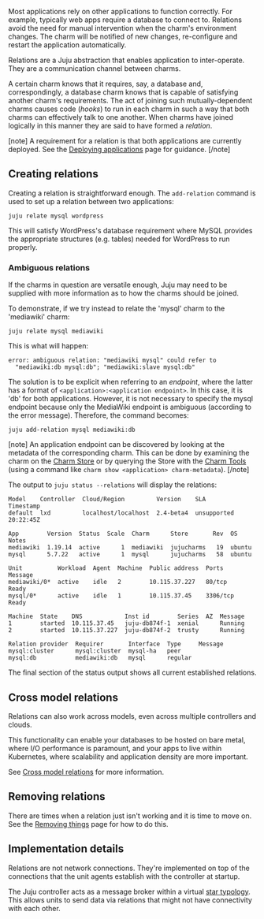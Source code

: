 Most applications rely on other applications to function correctly. For example, typically web apps require a database to connect to. Relations avoid the need for manual intervention when the charm's environment changes. The charm will be notified of new changes, re-configure and restart the application automatically.  

Relations are a Juju abstraction that enables application to inter-operate. They are a communication channel between charms. 

A certain charm knows that it requires, say, a database and, correspondingly, a database charm knows that is capable of satisfying another charm's requirements. The act of joining such mutually-dependent charms causes code (*hooks*) to run in each charm in such a way that both charms can effectively talk to one another. When charms have joined logically in this manner they are said to have formed a *relation*.

[note]
A requirement for a relation is that both applications are currently deployed. See the [Deploying applications](/t/deploying-applications/1062) page for guidance.
[/note]

<h2 id="heading--creating-relations">Creating relations</h2>

Creating a relation is straightforward enough. The `add-relation` command is used to set up a relation between two applications:

``` text
juju relate mysql wordpress
```

This will satisfy WordPress's database requirement where MySQL provides the appropriate structures (e.g. tables) needed for WordPress to run properly.

<h3 id="heading--ambiguous-relations">Ambiguous relations</h3>

If the charms in question are versatile enough, Juju may need to be supplied with more information as to how the charms should be joined.

To demonstrate, if we try instead to relate the 'mysql' charm to the 'mediawiki' charm:

``` text
juju relate mysql mediawiki 
```

This is what will happen:

``` text
error: ambiguous relation: "mediawiki mysql" could refer to
  "mediawiki:db mysql:db"; "mediawiki:slave mysql:db"
```

The solution is to be explicit when referring to an *endpoint*, where the latter has a format of `<application>:<application endpoint>`. In this case, it is 'db' for both applications. However, it is not necessary to specify the mysql endpoint because only the MediaWiki endpoint is ambiguous (according to the error message). Therefore, the command becomes:

``` text
juju add-relation mysql mediawiki:db
```

[note]
An application endpoint can be discovered by looking at the metadata of the corresponding charm. This can be done by examining the charm on the [Charm Store](https://jujucharms.com) or by querying the Store with the [Charm Tools](/t/charm-tools/1180) (using a command like `charm show <application> charm-metadata`).
[/note]

The output to `juju status --relations` will display the relations:

<!-- JUJUVERSION: 2.4-beta4-xenial-amd64 -->
<!-- JUJUCOMMAND: juju status --relations -->
``` text
Model    Controller  Cloud/Region         Version    SLA          Timestamp
default  lxd         localhost/localhost  2.4-beta4  unsupported  20:22:45Z

App        Version  Status  Scale  Charm      Store       Rev  OS      Notes
mediawiki  1.19.14  active      1  mediawiki  jujucharms   19  ubuntu  
mysql      5.7.22   active      1  mysql      jujucharms   58  ubuntu  

Unit          Workload  Agent  Machine  Public address  Ports     Message
mediawiki/0*  active    idle   2        10.115.37.227   80/tcp    Ready
mysql/0*      active    idle   1        10.115.37.45    3306/tcp  Ready

Machine  State    DNS            Inst id        Series  AZ  Message
1        started  10.115.37.45   juju-db874f-1  xenial      Running
2        started  10.115.37.227  juju-db874f-2  trusty      Running

Relation provider  Requirer       Interface  Type     Message
mysql:cluster      mysql:cluster  mysql-ha   peer     
mysql:db           mediawiki:db   mysql      regular
```

The final section of the status output shows all current established relations.

<h2 id="heading--cross-model-relations">Cross model relations</h2>

Relations can also work across models, even across multiple controllers and clouds.

This functionality can enable your databases to be hosted on bare metal, where I/O performance is paramount, and your apps to live within Kubernetes, where scalability and application density are more important.

See [Cross model relations](/t/cross-model-relations/1150) for more information.

<h2 id="heading--removing-relations">Removing relations</h2>

There are times when a relation just isn't working and it is time to move on. See the [Removing things](/t/removing-things/1063#heading--removing-relations) page for how to do this.

## Implementation details

Relations are not network connections. They're implemented on top of the connections that the unit agents establish with the controller at startup. 

The Juju controller acts as a message broker within a virtual [star typology](https://en.wikipedia.org/wiki/Star_network). This allows units to send data via relations that might not have connectivity with each other.


<!-- LINKS -->
